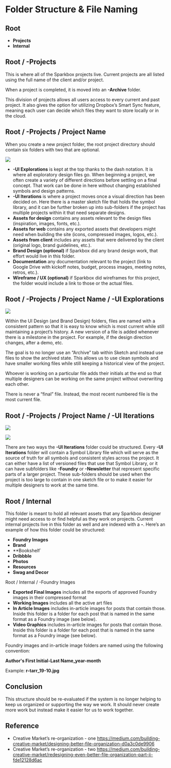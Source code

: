 # Folder Structure & File Naming

## Root
- **Projects**
- **Internal**


## Root / -Projects

This is where all of the Sparkbox projects live. Current projects are all listed using the full name of the client and/or project.

When a project is completed, it is moved into an **-Archive** folder.

This division of projects allows all users access to every current and past project. It also gives the option for utilizing Dropbox’s Smart Sync feature, meaning each user can decide which files they want to store locally or in the cloud.


## Root / -Projects / Project Name

When you create a new project folder, the root project directory should contain six folders with two that are optional.


![](https://d2mxuefqeaa7sj.cloudfront.net/s_76A2CDE662BC80FFEE513EA72F067BE0FAEA76B09B91F12E302C16DEA62A7533_1536344725279_Screen+Shot+2018-09-07+at+2.24.55+PM.png)

- **-UI Explorations** is kept at the top thanks to the dash notation. It is where all exploratory design files go. When beginning a project, we often create a variety of different directions before settling on a final concept. That work can be done in here without changing established symbols and design patterns.
- **-UI Iterations** is where a project moves once a visual direction has been decided on. Here there is a master sketch file that holds the symbol library, and it can be further broken up into sub-folders if the project has multiple projects within it that need separate designs.
- **Assets for design** contains any assets relevant to the design files (inspiration, images, fonts, etc.).
- **Assets for web** contains any exported assets that developers might need when building the site (icons, compressed images, logos, etc.).
- **Assets from client** includes any assets that were delivered by the client (original logo, brand guidelines, etc.).
- **Brand Design (optional)** if Sparkbox did any brand design work, that effort would live in this folder.
- **Documentation** any documentation relevant to the project (link to Google Drive with kickoff notes, budget, process images, meeting notes, retros, etc.).
- **Wireframe / UX (optional)** if Sparkbox did wireframes for this project, the folder would include a link to those or the actual files.


## Root / -Projects / Project Name / -UI Explorations


![](https://d2mxuefqeaa7sj.cloudfront.net/s_76A2CDE662BC80FFEE513EA72F067BE0FAEA76B09B91F12E302C16DEA62A7533_1536344951200_Screen+Shot+2018-09-07+at+2.28.53+PM.png)


Within the UI Design (and Brand Design) folders, files are named with a consistent pattern so that it is easy to know which is most current while still maintaining a project’s history. A new version of a file is added whenever there is a milestone in the project. For example, if the design direction changes, after a demo, etc.

The goal is to no longer use an “Archive” tab within Sketch and instead use files to show the archived state. This allows us to use clean symbols and have smaller working files while still keeping a historical view of the project.

Whoever is working on a particular file adds their initials at the end so that multiple designers can be working on the same project without overwriting each other.

There is never a “final” file. Instead, the most recent numbered file is the most current file.


## Root / -Projects / Project Name / -UI Iterations


![](https://d2mxuefqeaa7sj.cloudfront.net/s_76A2CDE662BC80FFEE513EA72F067BE0FAEA76B09B91F12E302C16DEA62A7533_1536345369339_Screen+Shot+2018-09-07+at+2.35.07+PM.png)

![](https://d2mxuefqeaa7sj.cloudfront.net/s_76A2CDE662BC80FFEE513EA72F067BE0FAEA76B09B91F12E302C16DEA62A7533_1536345369332_Screen+Shot+2018-09-07+at+2.35.45+PM.png)


There are two ways the **-UI Iterations** folder could be structured. Every **-UI Iterations** folder will contain a Symbol Library file which will serve as the source of truth for all symbols and consistent styles across the project. It can either have a list of versioned files that use that Symbol Library, or it can have subfolders like **-Foundry** or **-Newsletter** that represent specific parts of a larger project. These sub-folders should be used when the project is too large to contain in one sketch file or to make it easier for multiple designers to work at the same time.


## Root / Internal

This folder is meant to hold all relevant assets that any Sparkbox designer might need access to or find helpful as they work on projects. Current internal projects live in this folder as well and are indexed with a **-**. Here’s an example of how this folder could be structured:

- **Foundry Images**
- **Brand**
- **Bookshelf`
- **Dribbble**
- **Photos**
- **Resources**
- **Swag and Decor**


Root / Internal / -Foundry Images
- **Exported Final Images** includes all the exports of approved Foundry images in their compressed format
- **Working Images** includes all the active art files
- **In Article Images** includes in-article images for posts that contain those. Inside this folder is a folder for each post that is named in the same format as a Foundry image (see below).
- **Video Graphics** includes in-article images for posts that contain those. Inside this folder is a folder for each post that is named in the same format as a Foundry image (see below).

Foundry images and in-article image folders are named using the following convention:

**Author's First Initial-Last Name_year-month**

Example: **r-tarr_19-10.jpg**


## Conclusion

This structure should be re-evaluated if the system is no longer helping to keep us organized or supporting the way we work. It should never create more work but instead make it easier for us to work together.

## Reference

- Creative Market’s re-organization - one https://medium.com/building-creative-market/designing-better-file-organization-d0a3c0de9906
- Creative Market’s re-organization - two https://medium.com/building-creative-market/redesigning-even-better-file-organization-part-ii-fde12128d6ac
